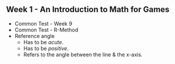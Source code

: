 ## Week 1 - An Introduction to Math for Games
- Common Test - Week 9
- Common Test - R-Method
- Reference angle
    - Has to be *acute*.
    - Has to be *positive*.
    - Refers to the angle between the line & the x-axis.
